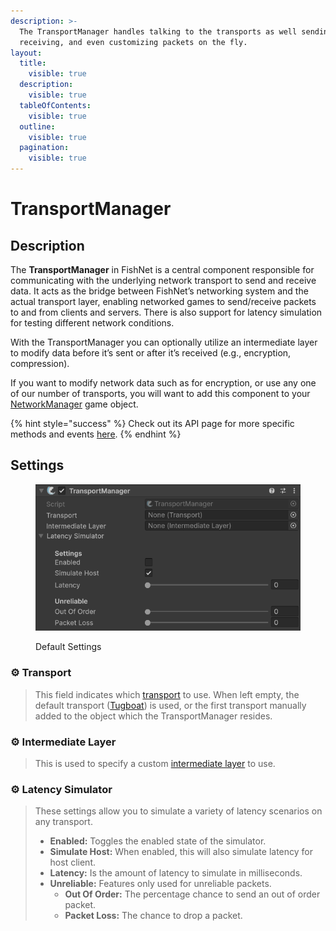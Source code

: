 ```yaml
---
description: >-
  The TransportManager handles talking to the transports as well sending,
  receiving, and even customizing packets on the fly.
layout:
  title:
    visible: true
  description:
    visible: true
  tableOfContents:
    visible: true
  outline:
    visible: true
  pagination:
    visible: true
---
```


# TransportManager

## Description

The **TransportManager** in FishNet is a central component responsible for communicating with the underlying network transport to send and receive data. It acts as the bridge between FishNet’s networking system and the actual transport layer, enabling networked games to send/receive packets to and from clients and servers. There is also support for latency simulation for testing different network conditions.

With the TransportManager you can optionally utilize an intermediate layer to modify data before it’s sent or after it’s received (e.g., encryption, compression).&#x20;

If you want to modify network data such as for encryption, or use any one of our number of transports, you will want to add this component to your [NetworkManager](../network-manager.md) game object.

{% hint style="success" %}
Check out its API page for more specific methods and events [here](https://firstgeargames.com/FishNet/api/api/FishNet.Managing.Transporting.TransportManager.html).
{% endhint %}

## Settings

<div align="left"><figure><img src="../../../../.gitbook/assets/transport-manager-component.png" alt=""><figcaption><p>Default Settings</p></figcaption></figure></div>

### :gear:  **Transport**

> This field indicates which [transport](../../../../guides/high-level-overview/transports.md) to use. When left empty, the default transport ([Tugboat](../../../transports/tugboat.md)) is used, or the first transport manually added to the object which the TransportManager resides.

### :gear:  **Intermediate Layer**

> This is used to specify a custom [intermediate layer](intermediatelayer.md) to use.

### :gear:  Latency Simulator

> These settings allow you to simulate a variety of latency scenarios on any transport.
>
> * **Enabled:** Toggles the enabled state of the simulator.
> * **Simulate Host:** When enabled, this will also simulate latency for host client.
> * **Latency:** Is the amount of latency to simulate in milliseconds.
> * **Unreliable:** Features only used for unreliable packets.
>   * **Out Of Order:** The percentage chance to send an out of order packet.
>   * **Packet Loss:** The chance to drop a packet.

